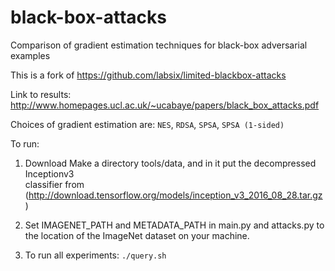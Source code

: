 # black-box-attacks
Comparison of gradient estimation techniques for black-box adversarial examples

This is a fork of https://github.com/labsix/limited-blackbox-attacks

Link to results: http://www.homepages.ucl.ac.uk/~ucabaye/papers/black_box_attacks.pdf

Choices of gradient estimation are: `NES`, `RDSA`, `SPSA`, `SPSA (1-sided)`

To run:


1. Download Make a directory tools/data, and in it put the decompressed Inceptionv3  
classifier from (http://download.tensorflow.org/models/inception_v3_2016_08_28.tar.gz)


2. Set IMAGENET_PATH and METADATA_PATH in main.py and attacks.py to the location of the 
ImageNet dataset on your machine.

3. To run all experiments: `./query.sh`
